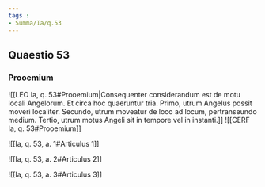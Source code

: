 ```yaml
---
tags : 
- Summa/Ia/q.53
---
```


## Quaestio 53

### Prooemium

![[LEO Ia, q. 53#Prooemium|Consequenter considerandum est de motu locali Angelorum. Et circa hoc quaeruntur tria. Primo, utrum Angelus possit moveri localiter. Secundo, utrum moveatur de loco ad locum, pertranseundo medium. Tertio, utrum motus Angeli sit in tempore vel in instanti.]]
![[CERF Ia, q. 53#Prooemium]]

![[Ia, q. 53, a. 1#Articulus 1]]

![[Ia, q. 53, a. 2#Articulus 2]]

![[Ia, q. 53, a. 3#Articulus 3]]

